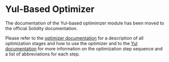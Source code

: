 # Yul-Based Optimizer

The documentation of the Yul-based optimimzer module has been moved to the official Solidity documentation. 

Please refer to the [optimizer documentation](/docs/internals/optimizer.rst) for a description of all optimization stages and how to use the optimizer and to the [Yul documentation](/docs/yul.rst#optimization-step-sequence) for more information on the optimization step sequence and a list of abbreviations for each step.
